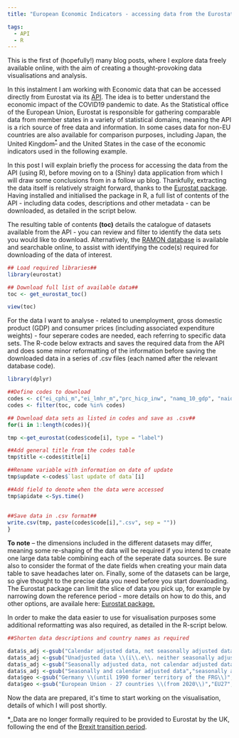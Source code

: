 ```yaml
---
title: "European Economic Indicators - accessing data from the Eurostat API"

tags:
  - API
  - R
---
```


This is the first of (hopefully!) many blog posts, where I explore data freely available online, with the aim of creating a thought-provoking data visualisations and analysis.  

In this instalment I am working with Economic data that can be accessed directly from Eurostat via its [API](https://ec.europa.eu/eurostat/online-help/public/en/API_06_DataQuery_en/). The idea is to better understand the economic impact of the COVID19 pandemic to date. As the Statistical office of the European Union, Eurostat is responsible for gathering comparable data from member states in a variety of statistical domains, meaning the API is a rich source of free data and information. In some cases data for non-EU countries are also available for comparison purposes, including Japan, the United Kingdom<sup>[*](#myfootnote)</sup> and the United States in the case of the economic indicators used in the following example.  

In this post I will explain briefly the process for accessing the data from the API (using R), before moving on to a (Shiny) data application from which I will draw some conclusions from in a follow up blog. Thankfully, extracting the data itself is relatively straight forward, thanks to the [Eurostat package](http://ropengov.github.io/eurostat/articles/website/eurostat_tutorial.html). Having installed and initialised the package in R, a full list of contents of the API - including data codes, descriptions and other metadata - can be downloaded, as detailed in the script below.  

The resulting table of contents **(toc)** details the catalogue of datasets available from the API - you can review and filter to identify the data sets you would like to download. Alternatively, the [RAMON database](https://ec.europa.eu/eurostat/ramon/nomenclatures/index.cfm?TargetUrl=LST_NOM&StrGroupCode=SCL&StrLanguageCode=EN) is available and searchable online, to assist with identifying the code(s) required for downloading of the data of interest.

```r
## Load required libraries##
library(eurostat)

## Download full list of available data##
toc <- get_eurostat_toc()

view(toc)

```
  
For the data I want to analyse - related to unemployment, gross domestic product (GDP) and consumer prices (including associated expenditure weights) - four seperare codes are needed, each referring to specific data sets. The R-code below extracts and saves the required data from the API and does some minor reformatting of the information before saving the downloaded data in a series of .csv files (each named after the relevant database code). 

```r
library(dplyr)

##Define codes to download
codes <- c("ei_cphi_m","ei_lmhr_m","prc_hicp_inw", "namq_10_gdp", "naidq_10_gdp")
codes <- filter(toc, code %in% codes)

## Download data sets as listed in codes and save as .csv##
for(i in 1:length(codes)){

tmp <-get_eurostat(codes$code[i], type = "label")

##Add general title from the codes table
tmp$title <-codes$title[i]

##Rename variable with information on date of update  
tmp$update <-codes$`last update of data`[i]

##Add field to denote when the data were accessed
tmp$apidate <-Sys.time()
  
    
##Save data in .csv format##
write.csv(tmp, paste(codes$code[i],".csv", sep = ""))
}
```

**To note** – the dimensions included in the different datasets may differ, meaning some re-shaping of the data will be required if you intend to create one large data table combining each of the seperate data sources. Be sure also to consider the format of the date fields when creating your main data table to save headaches later on. Finally, some of the datasets can be large, so give thought to the precise data you need before you start downloading. The Eurostat package can limit the slice of data you pick up, for example by narrowing down the reference period - more details on how to do this, and other options, are availale here: [Eurostat package.](http://ropengov.github.io/eurostat/articles/website/eurostat_tutorial.html)  

In order to make the data easier to use for visualisation purposes some additional reformatting was also required, as detailed in the R-script below. 

```r
##Shorten data descriptions and country names as required

data$s_adj <-gsub("Calendar adjusted data, not seasonally adjusted data","calendar adjusted",data$s_adj)
data$s_adj <-gsub("Unadjusted data \\(i\\.e\\. neither seasonally adjusted nor calendar adjusted data\\)","unadjusted",data$s_adj)
data$s_adj <-gsub("Seasonally adjusted data, not calendar adjusted data","seasonally adjusted",data$s_adj)
data$s_adj <-gsub("Seasonally and calendar adjusted data","seasonally and calendar adjusted",data$s_adj)
data$geo <-gsub("Germany \\(until 1990 former territory of the FRG\\)","Germany",data$geo)
data$geo <-gsub("European Union - 27 countries \\(from 2020\\)","EU27",data$geo)

```
Now the data are prepared, it's time to start working on the visualisation, details of which I will post shortly.
    
      
<a name="myfootnote">*</a>_Data are no longer formally required to be provided to Eurostat by the UK, following the end of the [Brexit transition period](https://ec.europa.eu/eurostat/web/products-eurostat-news/-/WDN-20200201-1). 
